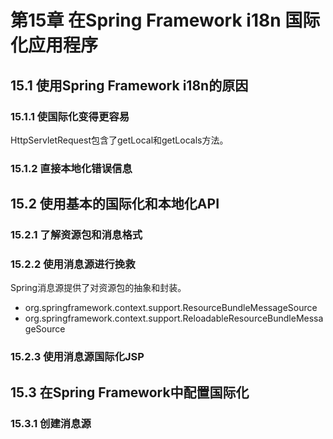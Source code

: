 # 第15章 在Spring Framework i18n 国际化应用程序 #

## 15.1 使用Spring Framework i18n的原因 ##

### 15.1.1 使国际化变得更容易 ###

HttpServletRequest包含了getLocal和getLocals方法。

### 15.1.2 直接本地化错误信息 ###

## 15.2 使用基本的国际化和本地化API ##

### 15.2.1 了解资源包和消息格式 ###

### 15.2.2 使用消息源进行挽救 ###

Spring消息源提供了对资源包的抽象和封装。

* org.springframework.context.support.ResourceBundleMessageSource
* org.springframework.context.support.ReloadableResourceBundleMessageSource

### 15.2.3 使用消息源国际化JSP ###



## 15.3 在Spring Framework中配置国际化 ##

### 15.3.1 创建消息源 ###

